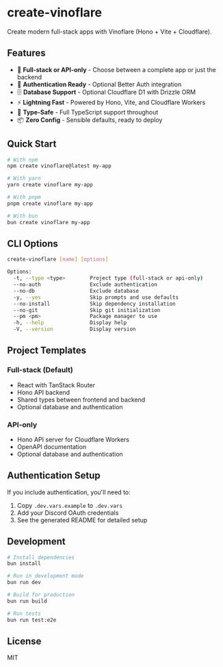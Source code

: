 # create-vinoflare

Create modern full-stack apps with Vinoflare (Hono + Vite + Cloudflare).

## Features

- 🚀 **Full-stack or API-only** - Choose between a complete app or just the backend
- 🔐 **Authentication Ready** - Optional Better Auth integration
- 🗄️ **Database Support** - Optional Cloudflare D1 with Drizzle ORM
- ⚡ **Lightning Fast** - Powered by Hono, Vite, and Cloudflare Workers
- 🎯 **Type-Safe** - Full TypeScript support throughout
- 📦 **Zero Config** - Sensible defaults, ready to deploy

## Quick Start

```bash
# With npm
npm create vinoflare@latest my-app

# With yarn
yarn create vinoflare my-app

# With pnpm
pnpm create vinoflare my-app

# With bun
bun create vinoflare my-app
```

## CLI Options

```bash
create-vinoflare [name] [options]

Options:
  -t, --type <type>        Project type (full-stack or api-only)
  --no-auth                Exclude authentication
  --no-db                  Exclude database
  -y, --yes                Skip prompts and use defaults
  --no-install             Skip dependency installation
  --no-git                 Skip git initialization
  --pm <pm>                Package manager to use
  -h, --help               Display help
  -V, --version            Display version
```

## Project Templates

### Full-stack (Default)
- React with TanStack Router
- Hono API backend
- Shared types between frontend and backend
- Optional database and authentication

### API-only
- Hono API server for Cloudflare Workers
- OpenAPI documentation
- Optional database and authentication

## Authentication Setup

If you include authentication, you'll need to:

1. Copy `.dev.vars.example` to `.dev.vars`
2. Add your Discord OAuth credentials
3. See the generated README for detailed setup

## Development

```bash
# Install dependencies
bun install

# Run in development mode
bun run dev

# Build for production
bun run build

# Run tests
bun run test:e2e
```

## License

MIT